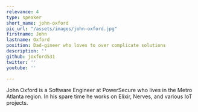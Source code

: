 ```yaml
---
relevance: 4
type: speaker
short_name: john-oxford
pic_url: "/assets/images/john-oxford.jpg"
firstname: John
lastname: Oxford
position: Dad-gineer who loves to over complicate solutions
description: ''
github: joxford531
twitter: ''
youtube: ''

---
```

John Oxford is a Software Engineer at PowerSecure who lives in the Metro Atlanta region. In his spare time he works on Elixir, Nerves, and various IoT projects.